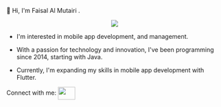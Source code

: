 👋 Hi, I'm Faisal Al Mutairi .

<p align="center"> <a href="https://twitter.com/_21fl" target="blank"><img src="https://img.shields.io/twitter/follow/_21fl?logo=twitter&style=for-the-badge"/></a> </p>

- I'm interested in mobile app development, and management.

- With a passion for technology and innovation, I've been programming since 2014, starting with Java.

- Currently, I'm expanding my skills in mobile app development with Flutter.

Connect with me:
<a href="https://twitter.com/_21fl" target="blank"><img align="center" src="https://raw.githubusercontent.com/rahuldkjain/github-profile-readme-generator/master/src/images/icons/Social/twitter.svg" height="30" width="40" /></a>

